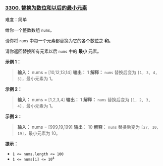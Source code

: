 ### [3300\. 替换为数位和以后的最小元素](https://leetcode.cn/problems/minimum-element-after-replacement-with-digit-sum/)

难度：简单

给你一个整数数组 `nums`。

请你将 `nums` 中每一个元素都替换为它的各个数位之 **和**。

请你返回替换所有元素以后 `nums` 中的 **最小** 元素。

**示例 1：**

> **输入：** nums = [10,12,13,14]
> **输出：** 1
> **解释：**
> `nums` 替换后变为 `[1, 3, 4, 5]`，最小元素为 1。

**示例 2：**

> **输入：** nums = [1,2,3,4]
> **输出：** 1
> **解释：**
> `nums` 替换后变为 `[1, 2, 3, 4]`，最小元素为 1。

**示例 3：**

> **输入：** nums = [999,19,199]
> **输出：** 10
> **解释：**
> `nums` 替换后变为 `[27, 10, 19]`，最小元素为 10。

**提示：**

- `1 <= nums.length <= 100`
- <code>1 <= nums[i] <= 10<sup>4</sup></code>
